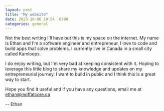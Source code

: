 ```yaml
---
layout: post
title: "My website"
date: 2023-10-06 10:54 -0700
categories: general
---
```


Not the best writing I'll have but this is my space on the internet. My name is Ethan and I'm a software engineer and entrepreneur, I love to code and build apps that solve problems. I currently live in Canada in a small city called Kamloops.

I do enjoy writing, but I'm very bad at keeping consistent with it. Hoping to leverage this little blog to share my knowledge and updates on my entrepreneurial journey. I want to build in public and I think this is a great way to start.

Hope you find it useful and if you have any questions, email me at ethan@moffatcore.ca

-- Ethan
